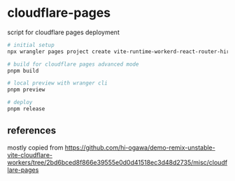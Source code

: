 # cloudflare-pages

script for cloudflare pages deployment

```sh
# initial setup
npx wrangler pages project create vite-runtime-workerd-react-router-hiro18181 --production-branch main

# build for cloudflare pages advanced mode
pnpm build

# local preview with wranger cli
pnpm preview

# deploy
pnpm release
```

## references

mostly copied from https://github.com/hi-ogawa/demo-remix-unstable-vite-cloudflare-workers/tree/2bd6bced8f866e39555e0d0d41518ec3d48d2735/misc/cloudflare-pages
